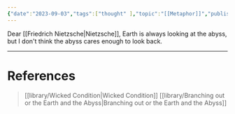 ```yaml
---
{"date":"2023-09-03","tags":["thought" ],"topic":"[[Metaphor]]","publish":true,"PassFrontmatter":true}
---
```


Dear [[Friedrich Nietzsche\|Nietzsche]],
Earth is always looking at the abyss, but I don't think the abyss cares enough to look back.

---
# References
>[[library/Wicked Condition\|Wicked Condition]]
>[[library/Branching out or the Earth and the Abyss\|Branching out or the Earth and the Abyss]]